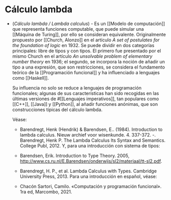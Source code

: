 # Cálculo lambda
- (_Cálculo lambda / Lambda calculus_) - Es un [[Modelo de computación]] que representa funciones computable, que puede simular una [[Máquina de Turing]], por ello se consideran equivalente. Originalmente propuesto por [[Church, Alonzo]] en el artículo _A set of postulates for the foundation of logic_ en 1932. Se puede dividir en dos categorías principales: libre de tipos y con tipos. El primero fue presentado por el mismo Church en el artículo _An unsolvable problem of elementary number theory_ en 1936; el segundo, se incorpora la noción de añadir un tipo a una expresión, que son restricciones, se considera el fundamento teórico de la [[Programación funcional]] y ha influenciado a lenguajes como [[Haskell]]. 
  
  Su influencia no solo se reduce a lenguajes de programación funcionales; algunas de sus características han sido recogidas en las últimas versiones de #[[Lenguajes imperativos]], tan populares como [[C++]], [[Java]] y [[Python]], al añadir funciones anónimas, que son construcciones típicas del cálculo lambda.
  
  Véase: 
  
  * Barendregt, Henk (Hendrik) \& Barendsen, E.. (1984). Introduction to lambda calculus. Nieuw archief voor wisenkunde. 4. 337-372.
   -. Barendregt, Henk P. The Lambda Calculus Its Syntax and Semantics. College Publ, 2012.
  Y, para una introducción con sistema de tipos: 
  
  * Barendsen, Erik. Introduction to Type Theory. 2005, http://www.cs.ru.nl/E.Barendsen/onderwijs/sl2/materiaal/tt-sl2.pdf.
  * Barendregt, H. P., et al. Lambda Calculus with Types. Cambridge University Press, 2013.
   Para una introducción en español, véase: 
  * Chacón Sartori, Camilo. «Computación y programación funcional». 1ra ed, Marcombo, 2021.